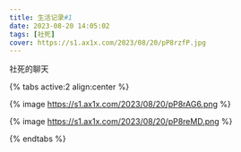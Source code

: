 ```yaml
---
title: 生活记录#1
date: 2023-08-20 14:05:02
tags: [社死]
cover: https://s1.ax1x.com/2023/08/20/pP8rzfP.jpg
---
```


社死的聊天

<!--more-->

{% tabs active:2 align:center %}

<!-- tab 军训社死瞬间 -->
{% image https://s1.ax1x.com/2023/08/20/pP8rAG6.png %}

<!-- tab 《发错群了》 -->
{% image https://s1.ax1x.com/2023/08/20/pP8reMD.png %}

{% endtabs %}